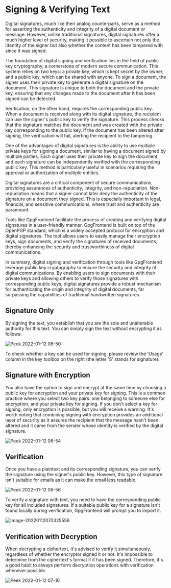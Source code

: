 # Signing & Verifying Text

Digital signatures, much like their analog counterparts, serve as a method for
asserting the authenticity and integrity of a digital document or message.
However, unlike traditional signatures, digital signatures offer a much higher
level of security, making it possible to ascertain not only the identity of the
signer but also whether the content has been tampered with since it was signed.

The foundation of digital signing and verification lies in the field of public
key cryptography, a cornerstone of modern secure communication. This system
relies on two keys: a private key, which is kept secret by the owner, and a
public key, which can be shared with anyone. To sign a document, the signer uses
their private key to generate a digital signature on the document. This
signature is unique to both the document and the private key, ensuring that any
changes made to the document after it has been signed can be detected.

Verification, on the other hand, requires the corresponding public key. When a
document is received along with its digital signature, the recipient can use the
signer's public key to verify the signature. This process checks that the
signature matches the document and was created with the private key
corresponding to the public key. If the document has been altered after signing,
the verification will fail, alerting the recipient to the tampering.

One of the advantages of digital signatures is the ability to use multiple
private keys for signing a document, similar to having a document signed by
multiple parties. Each signer uses their private key to sign the document, and
each signature can be independently verified with the corresponding public key.
This method is particularly useful in scenarios requiring the approval or
authorization of multiple entities.

Digital signatures are a critical component of secure communications, providing
assurances of authenticity, integrity, and non-repudiation. Non-repudiation
means that a signer cannot later deny the authenticity of the signature on a
document they signed. This is especially important in legal, financial, and
sensitive communications, where trust and authenticity are paramount.

Tools like GpgFrontend facilitate the process of creating and verifying digital
signatures in a user-friendly manner. GpgFrontend is built on top of the OpenPGP
standard, which is a widely accepted protocol for encryption and digital
signatures. The tool allows users to easily manage their encryption keys, sign
documents, and verify the signatures of received documents, thereby enhancing
the security and trustworthiness of digital communications.

In summary, digital signing and verification through tools like GpgFrontend
leverage public key cryptography to ensure the security and integrity of digital
communications. By enabling users to sign documents with their private keys and
allowing others to verify those signatures with corresponding public keys,
digital signatures provide a robust mechanism for authenticating the origin and
integrity of digital documents, far surpassing the capabilities of traditional
handwritten signatures.

## Signature Only

By signing the text, you establish that you are the sole and unalterable
authority for this text. You can simply sign the text without encrypting it as
follows:

![Peek 2022-01-12
06-50](https://image.cdn.bktus.com/i/2023/11/16/9c95a381-52b9-4d2b-c21d-38fdc6cbc76d.gif)

To check whether a key can be used for signing, please review the 'Usage' column
in the key toolbox on the right (the letter 'S' stands for signature).

## Signature with Encryption

You also have the option to sign and encrypt at the same time by choosing a
public key for encryption and your private key for signing. This is a common
practice where you select two key pairs: one belonging to someone else for
encryption, and your private key for signing. If you don't select a key for
signing, only encryption is possible, but you will receive a warning. It's worth
noting that combining signing with encryption provides an additional layer of
security as it assures the recipient that the message hasn't been altered and it
came from the sender whose identity is verified by the digital signature.

![Peek 2022-01-12
06-54](https://image.cdn.bktus.com/i/2023/11/16/fd98e968-5e59-7bee-abea-99ab234be7a6.gif)

## Verification

Once you have a plaintext and its corresponding signature, you can verify the
signature using the signer's public key. However, this type of signature isn't
suitable for emails as it can make the email less readable.

![Peek 2022-01-12
06-56](https://image.cdn.bktus.com/i/2023/11/16/fbde7130-72c3-1fce-8366-47643fc0e804.gif)

To verify a signature with text, you need to have the corresponding public key
for all included signatures. If a suitable public key for a signature isn't
found locally during verification, GpgFrontend will prompt you to import it.

![image-20220112070325556](https://image.cdn.bktus.com/i/2023/11/16/5ab80063-dbf7-0394-5c44-4c23f7b4702b.webp)

## Verification with Decryption

When decrypting a ciphertext, it's advised to verify it simultaneously,
regardless of whether the encryptor signed it or not. It's impossible to
determine from the ciphertext's format if it has been signed. Therefore, it's a
good habit to always perform decryption operations with verification whenever
possible.

![Peek 2022-01-12
07-10](https://image.cdn.bktus.com/i/2023/11/16/9e06ce22-f98d-47f1-ea76-e4e23b6dd32d.gif)
